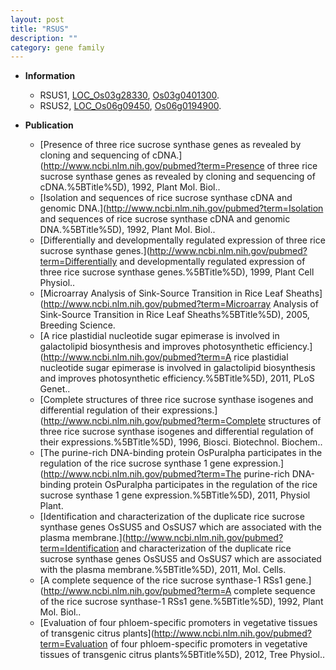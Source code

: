 ```yaml
---
layout: post
title: "RSUS"
description: ""
category: gene family
---
```


* **Information**  
    + RSUS1, [LOC_Os03g28330](http://rice.uga.edu/cgi-bin/ORF_infopage.cgi?orf=LOC_Os03g28330), [Os03g0401300](http://rapdb.dna.affrc.go.jp/viewer/gbrowse_details/irgsp1?name=Os03g0401300).
    + RSUS2, [LOC_Os06g09450](http://rice.uga.edu/cgi-bin/ORF_infopage.cgi?orf=LOC_Os06g09450), [Os06g0194900](http://rapdb.dna.affrc.go.jp/viewer/gbrowse_details/irgsp1?name=Os06g0194900).

* **Publication**  
    + [Presence of three rice sucrose synthase genes as revealed by cloning and sequencing of cDNA.](http://www.ncbi.nlm.nih.gov/pubmed?term=Presence of three rice sucrose synthase genes as revealed by cloning and sequencing of cDNA.%5BTitle%5D), 1992, Plant Mol. Biol..
    + [Isolation and sequences of rice sucrose synthase cDNA and genomic DNA.](http://www.ncbi.nlm.nih.gov/pubmed?term=Isolation and sequences of rice sucrose synthase cDNA and genomic DNA.%5BTitle%5D), 1992, Plant Mol. Biol..
    + [Differentially and developmentally regulated expression of three rice sucrose synthase genes.](http://www.ncbi.nlm.nih.gov/pubmed?term=Differentially and developmentally regulated expression of three rice sucrose synthase genes.%5BTitle%5D), 1999, Plant Cell Physiol..
    + [Microarray Analysis of Sink-Source Transition in Rice Leaf Sheaths](http://www.ncbi.nlm.nih.gov/pubmed?term=Microarray Analysis of Sink-Source Transition in Rice Leaf Sheaths%5BTitle%5D), 2005, Breeding Science.
    + [A rice plastidial nucleotide sugar epimerase is involved in galactolipid biosynthesis and improves photosynthetic efficiency.](http://www.ncbi.nlm.nih.gov/pubmed?term=A rice plastidial nucleotide sugar epimerase is involved in galactolipid biosynthesis and improves photosynthetic efficiency.%5BTitle%5D), 2011, PLoS Genet..
    + [Complete structures of three rice sucrose synthase isogenes and differential regulation of their expressions.](http://www.ncbi.nlm.nih.gov/pubmed?term=Complete structures of three rice sucrose synthase isogenes and differential regulation of their expressions.%5BTitle%5D), 1996, Biosci. Biotechnol. Biochem..
    + [The purine-rich DNA-binding protein OsPuralpha participates in the regulation of the rice sucrose synthase 1 gene expression.](http://www.ncbi.nlm.nih.gov/pubmed?term=The purine-rich DNA-binding protein OsPuralpha participates in the regulation of the rice sucrose synthase 1 gene expression.%5BTitle%5D), 2011, Physiol Plant.
    + [Identification and characterization of the duplicate rice sucrose synthase genes OsSUS5 and OsSUS7 which are associated with the plasma membrane.](http://www.ncbi.nlm.nih.gov/pubmed?term=Identification and characterization of the duplicate rice sucrose synthase genes OsSUS5 and OsSUS7 which are associated with the plasma membrane.%5BTitle%5D), 2011, Mol. Cells.
    + [A complete sequence of the rice sucrose synthase-1 RSs1 gene.](http://www.ncbi.nlm.nih.gov/pubmed?term=A complete sequence of the rice sucrose synthase-1 RSs1 gene.%5BTitle%5D), 1992, Plant Mol. Biol..
    + [Evaluation of four phloem-specific promoters in vegetative tissues of transgenic citrus plants](http://www.ncbi.nlm.nih.gov/pubmed?term=Evaluation of four phloem-specific promoters in vegetative tissues of transgenic citrus plants%5BTitle%5D), 2012, Tree Physiol..


